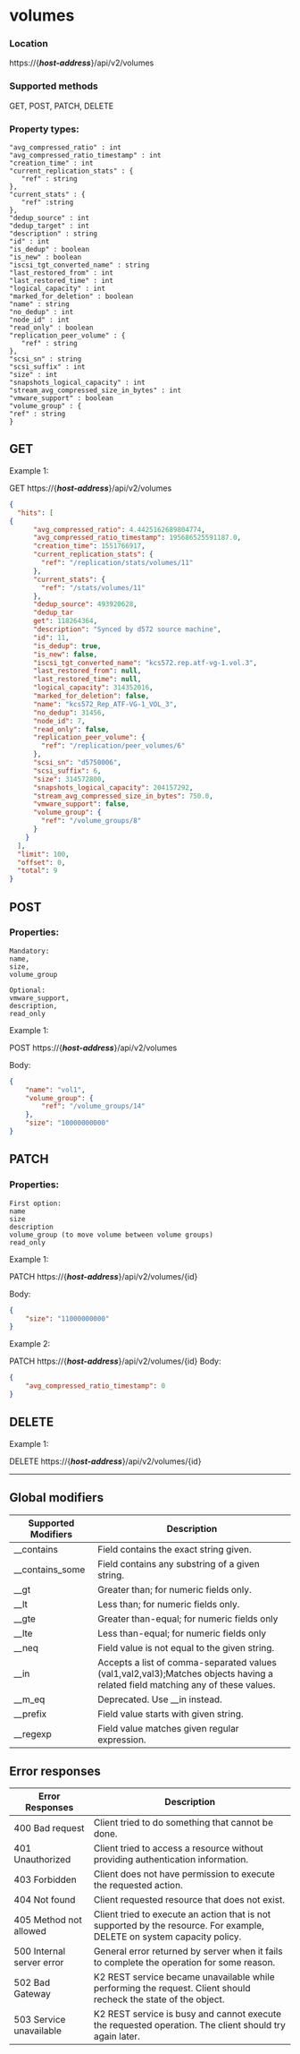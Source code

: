 # volumes

### Location
https://{***host-address***}/api/v2/volumes

### Supported methods
GET, POST, PATCH, DELETE

### Property types:
 ```text
"avg_compressed_ratio" : int
"avg_compressed_ratio_timestamp" : int
"creation_time" : int
"current_replication_stats" : {
    "ref" : string
},
"current_stats" : {
    "ref" :string
},
"dedup_source" : int
"dedup_target" : int
"description" : string
"id" : int
"is_dedup" : boolean
"is_new" : boolean
"iscsi_tgt_converted_name" : string
"last_restored_from" : int
"last_restored_time" : int
"logical_capacity" : int
"marked_for_deletion" : boolean
"name" : string
"no_dedup" : int
"node_id" : int
"read_only" : boolean
"replication_peer_volume" : {
    "ref" : string
},
"scsi_sn" : string
"scsi_suffix" : int
"size" : int
"snapshots_logical_capacity" : int
"stream_avg_compressed_size_in_bytes" : int
"vmware_support" : boolean
"volume_group" : {
"ref" : string
}
 ```

## GET

Example 1:

GET https://{***host-address***}/api/v2/volumes
```json
{
  "hits": [
{
      "avg_compressed_ratio": 4.4425162689804774,
      "avg_compressed_ratio_timestamp": 195686525591187.0,
      "creation_time": 1551766917,
      "current_replication_stats": {
        "ref": "/replication/stats/volumes/11"
      },
      "current_stats": {
        "ref": "/stats/volumes/11"
      },
      "dedup_source": 493920628,
      "dedup_tar
      get": 118264364,
      "description": "Synced by d572 source machine",
      "id": 11,
      "is_dedup": true,
      "is_new": false,
      "iscsi_tgt_converted_name": "kcs572.rep.atf-vg-1.vol.3",
      "last_restored_from": null,
      "last_restored_time": null,
      "logical_capacity": 314352016,
      "marked_for_deletion": false,
      "name": "kcs572_Rep_ATF-VG-1_VOL_3",
      "no_dedup": 31456,
      "node_id": 7,
      "read_only": false,
      "replication_peer_volume": {
        "ref": "/replication/peer_volumes/6"
      },
      "scsi_sn": "d5750006",
      "scsi_suffix": 6,
      "size": 314572800,
      "snapshots_logical_capacity": 204157292,
      "stream_avg_compressed_size_in_bytes": 750.0,
      "vmware_support": false,
      "volume_group": {
        "ref": "/volume_groups/8"
      }
    }
  ],
  "limit": 100,
  "offset": 0,
  "total": 9
}
```

## POST

### Properties:
 ```text
Mandatory: 
name, 
size, 
volume_group

Optional: 
vmware_support, 
description, 
read_only
 ```

Example 1:

POST https://{***host-address***}/api/v2/volumes

Body:
```json
{
    "name": "vol1",
    "volume_group": {
        "ref": "/volume_groups/14"
    }, 
    "size": "10000000000"
}
```

## PATCH

### Properties:
 ```text
First option:
name
size
description
volume_group (to move volume between volume groups)
read_only
 ```

Example 1:

PATCH https://{***host-address***}/api/v2/volumes/{id}

Body:
```json
{
    "size": "11000000000"
}
```

Example 2:

PATCH https://{***host-address***}/api/v2/volumes/{id}
Body:
```json
{
    "avg_compressed_ratio_timestamp": 0
}
```

## DELETE

Example 1:

DELETE https://{***host-address***}/api/v2/volumes/{id}


---

## Global modifiers
| Supported Modifiers	| Description|
|-----------------------|------------|
|__contains	|Field contains the exact string given.|
|__contains_some	|Field contains any substring of a given string.|
|__gt	|Greater than; for numeric fields only.|
|__lt	|Less than; for numeric fields only.|
|__gte	|Greater than-equal; for numeric fields only|
|__lte	|Less than-equal; for numeric fields only|
|__neq	|Field value is not equal to the given string.|
|__in	|Accepts a list of comma-separated values (val1,val2,val3);Matches objects having a related field matching any of these values.|
|__m_eq	|Deprecated. Use __in instead.|
|__prefix	|Field value starts with given string.|
|__regexp	|Field value matches given regular expression.|

## Error responses

| Error Responses	| Description |
|-------------------|-------------|
|400 Bad request	|Client tried to do something that cannot be done.
|401 Unauthorized	|Client tried to access a resource without providing authentication information.
|403 Forbidden	|Client does not have permission to execute the requested action.
|404 Not found	|Client requested resource that does not exist.
|405 Method not allowed	|Client tried to execute an action that is not supported by the resource. For example, DELETE on system capacity policy.
|500 Internal server error	|General error returned by server when it fails to complete the operation for some reason.
|502 Bad Gateway	|K2 REST service became unavailable while performing the request. Client should recheck the state of the object.
|503 Service unavailable	|K2 REST service is busy and cannot execute the requested operation. The client should try again later.
